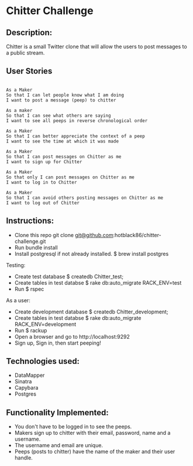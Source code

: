 Chitter Challenge
=================

Description:
-------

Chitter is a small Twitter clone that will allow the users to post messages to a public stream.

User Stories
-------

```

As a Maker
So that I can let people know what I am doing  
I want to post a message (peep) to chitter

As a maker
So that I can see what others are saying  
I want to see all peeps in reverse chronological order

As a Maker
So that I can better appreciate the context of a peep
I want to see the time at which it was made

As a Maker
So that I can post messages on Chitter as me
I want to sign up for Chitter

As a Maker
So that only I can post messages on Chitter as me
I want to log in to Chitter

As a Maker
So that I can avoid others posting messages on Chitter as me
I want to log out of Chitter

```
Instructions:
-----
- Clone this repo git clone git@github.com:hotblack86/chitter-challenge.git
- Run bundle install
- Install postgresql if not already installed. $ brew install postgres

Testing:
- Create test database  $ createdb Chitter_test;
- Create tables in test databse  $ rake db:auto_migrate RACK_ENV=test
- Run $ rspec

As a user:
- Create development database  $ createdb Chitter_development;
- Create tables in test databse  $ rake db:auto_migrate RACK_ENV=development
- Run $ rackup
- Open a browser and go to http://localhost:9292
- Sign up, Sign in, then start peeping!


Technologies used:
-----
- DataMapper
- Sinatra
- Capybara
- Postgres

Functionality Implemented:
------
* You don't have to be logged in to see the peeps.
* Makers sign up to chitter with their email, password, name and a username.
* The username and email are unique.
* Peeps (posts to chitter) have the name of the maker and their user handle.



